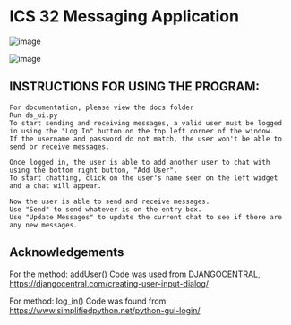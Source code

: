 # ICS 32 Messaging Application
![image](https://cdn.discordapp.com/attachments/959304393323327549/965740778892709918/unknown.png)

![image](https://cdn.discordapp.com/attachments/808213206253961216/950523897508425728/messenger.gif)

## INSTRUCTIONS FOR USING THE PROGRAM:
	For documentation, please view the docs folder
	Run ds_ui.py
	To start sending and receiving messages, a valid user must be logged in using the "Log In" button on the top left corner of the window.
	If the username and password do not match, the user won't be able to send or receive messages.
	
	Once logged in, the user is able to add another user to chat with using the bottom right button, "Add User".
	To start chatting, click on the user's name seen on the left widget and a chat will appear.

	Now the user is able to send and receive messages.
	Use "Send" to send whatever is on the entry box.
	Use "Update Messages" to update the current chat to see if there are any new messages.


## Acknowledgements
For the method: addUser()
Code was used from DJANGOCENTRAL, https://djangocentral.com/creating-user-input-dialog/

For method: log_in()
Code was found from https://www.simplifiedpython.net/python-gui-login/
